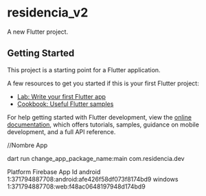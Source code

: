# residencia_v2

A new Flutter project.

## Getting Started

This project is a starting point for a Flutter application.

A few resources to get you started if this is your first Flutter project:

- [Lab: Write your first Flutter app](https://docs.flutter.dev/get-started/codelab)
- [Cookbook: Useful Flutter samples](https://docs.flutter.dev/cookbook)

For help getting started with Flutter development, view the
[online documentation](https://docs.flutter.dev/), which offers tutorials,
samples, guidance on mobile development, and a full API reference.

//Nombre App

dart run change_app_package_name:main com.residencia.dev

Platform Firebase App Id
android 1:371794887708:android:afe426f58df073f8174bd9
windows 1:371794887708:web:f48ac0648197948d174bd9
